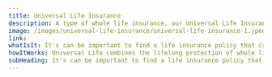 ```yaml
---
title: Universal Life Insurance
description: A type of whole life insurance, our Universal Life Insurance policy also offers coverage for up to a lifetime. But there's one key difference between traditional whole life insurance policies and universal life flexibility. Universal Life Insurance lets you adjust the benefit amount to meet your current needs — subject to approval by the life insurance provider — without having to buy a new policy. It can be appropriate for those who are just starting out in life, whether you've just landed your first job or moved into your first apartment. Your financial situation may change over time — and you need a policy that can change along with it.
image: /images/universal-life-insurance/universal-life-insurance-1.jpeg
link:
whatIsIt: It's can be important to find a life insurance policy that can adapt to fit your needs throughout the years — like Universal Life Insurance (UL). It combines the lifelong protection of whole life insurance with the unique flexibility to increase or decrease your coverage amount (subject to approval by the life insurance provider). It's also perfect for those whose financial situation may change over time, as you can choose to pay a lower or higher amount for your life insurance policy.
howItWorks: Universal Life combines the lifelong protection of whole life insurance with the unique flexibility to increase or decrease your coverage amount (subject to approval by the life insurance provider). It's also perfect for those whose financial situation may change over time, as you can choose to pay a lower or higher amount for your life insurance policy.
subHeading: It's can be important to find a life insurance policy that can adapt to fit your needs throughout the years — like Universal Life Insurance.
---
```

